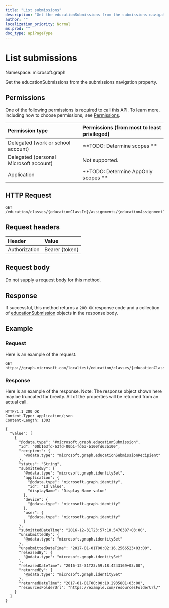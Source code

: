 ```yaml
---
title: "List submissions"
description: "Get the educationSubmissions from the submissions navigation property."
author: ""
localization_priority: Normal
ms.prod: ""
doc_type: apiPageType
---
```


# List submissions

Namespace: microsoft.graph

Get the educationSubmissions from the submissions navigation property.

## Permissions
One of the following permissions is required to call this API. To learn more, including how to choose permissions, see [Permissions](/concepts/permissions-reference.md).

|Permission type|Permissions (from most to least privileged)|
|:---|:---|
|Delegated (work or school account)|**TODO: Determine scopes **|
|Delegated (personal Microsoft account)|Not supported.|
|Application|**TODO: Determine AppOnly scopes **|

## HTTP Request
<!-- {
  "blockType": "ignored"
}
-->
``` http
GET /education/classes/{educationClassId}/assignments/{educationAssignmentId}/submissions
```

## Request headers
|Header|Value|
|:---|:---|
|Authorization|Bearer {token}|

## Request body
Do not supply a request body for this method.

## Response
If successful, this method returns a `200 OK` response code and a collection of [educationSubmission](../resources/educationsubmission.md) objects in the response body.

## Example

### Request
Here is an example of the request.
<!-- {
  "blockType": "request",
  "name": "get_educationsubmission"
}
-->
``` http
GET https://graph.microsoft.com/localtest/education/classes/{educationClassId}/assignments/{educationAssignmentId}/submissions
```

### Response
Here is an example of the response. Note: The response object shown here may be truncated for brevity. All of the properties will be returned from an actual call.
<!-- {
  "blockType": "response",
  "truncated": true,
  "@odata.type": "collection(microsoft.graph.educationsubmission)"
}
-->
``` http
HTTP/1.1 200 OK
Content-Type: application/json
Content-Length: 1303

{
  "value": [
    {
      "@odata.type": "#microsoft.graph.educationSubmission",
      "id": "00b163fd-63fd-00b1-fd63-b100fd63b100",
      "recipient": {
        "@odata.type": "microsoft.graph.educationSubmissionRecipient"
      },
      "status": "String",
      "submittedBy": {
        "@odata.type": "microsoft.graph.identitySet",
        "application": {
          "@odata.type": "microsoft.graph.identity",
          "id": "Id value",
          "displayName": "Display Name value"
        },
        "device": {
          "@odata.type": "microsoft.graph.identity"
        },
        "user": {
          "@odata.type": "microsoft.graph.identity"
        }
      },
      "submittedDateTime": "2016-12-31T23:57:10.5476387+03:00",
      "unsubmittedBy": {
        "@odata.type": "microsoft.graph.identitySet"
      },
      "unsubmittedDateTime": "2017-01-01T00:02:16.2566523+03:00",
      "releasedBy": {
        "@odata.type": "microsoft.graph.identitySet"
      },
      "releasedDateTime": "2016-12-31T23:59:18.4243169+03:00",
      "returnedBy": {
        "@odata.type": "microsoft.graph.identitySet"
      },
      "returnedDateTime": "2017-01-01T00:00:10.2935801+03:00",
      "resourcesFolderUrl": "https://example.com/resourcesFolderUrl/"
    }
  ]
}
```


